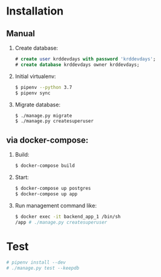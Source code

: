 # Installation

## Manual

1. Create database:
    ```sql
    # create user krddevdays with password 'krddevdays';
    # create database krddevdays owner krddevdays;
    ```
2. Initial virtualenv: 
    ```bash
    $ pipenv --python 3.7
    $ pipenv sync
    ```
3. Migrate database:
    ```bash
    $ ./manage.py migrate
    $ ./manage.py createsuperuser
    ```

## via docker-compose:

1. Build:
    ```bash
    $ docker-compose build
    ```
2. Start:
    ```bash
    $ docker-compose up postgres
    $ docker-compose up app
    ```
3. Run management command like:
    ```bash
    $ docker exec -it backend_app_1 /bin/sh
    /app # ./manage.py createsuperuser
    ```

# Test

```bash
# pipenv install --dev
# ./manage.py test --keepdb
```
